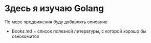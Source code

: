 # Здесь я изучаю Golang
По мере продвижения буду добавлять описание

* Books.md = список полезной литературы, с которой хорошо бы ознокомится